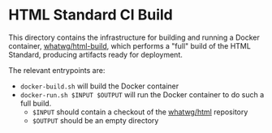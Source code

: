 # HTML Standard CI Build

This directory contains the infrastructure for building and running a Docker container, [whatwg/html-build](https://hub.docker.com/r/whatwg/html-build), which performs a "full" build of the HTML Standard, producing artifacts ready for deployment.

The relevant entrypoints are:

- `docker-build.sh` will build the Docker container
- `docker-run.sh $INPUT $OUTPUT` will run the Docker container to do such a full build.
  - `$INPUT` should contain a checkout of the [whatwg/html](https://github.com/whatwg/html) repository
  - `$OUTPUT` should be an empty directory
